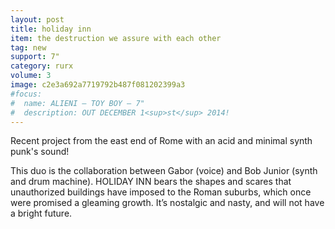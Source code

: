 ```yaml
---
layout: post
title: holiday inn
item: the destruction we assure with each other
tag: new
support: 7"
category: rurx
volume: 3
image: c2e3a692a7719792b487f081202399a3
#focus:
#  name: ALIENI – TOY BOY – 7"
#  description: OUT DECEMBER 1<sup>st</sup> 2014!
---
```


Recent project from the east end of Rome with an acid and minimal synth punk's sound!

This duo is the collaboration between Gabor (voice) and Bob Junior (synth and drum machine).
HOLIDAY INN bears the shapes and scares that unauthorized buildings have imposed to the Roman suburbs, which once were promised a gleaming growth. It’s nostalgic and nasty, and will not have a bright future.
